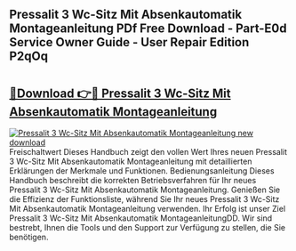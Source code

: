 ## Pressalit 3 Wc-Sitz Mit Absenkautomatik Montageanleitung PDf Free Download - Part-E0d Service Owner Guide - User Repair Edition P2qOq

# <h2><a href="http://df7k0wf.blite.top/?on=Pressalit+3+Wc-Sitz+Mit+Absenkautomatik+Montageanleitung">🔗Download 👉🔴 Pressalit 3 Wc-Sitz Mit Absenkautomatik Montageanleitung</a></h2>

[![Pressalit 3 Wc-Sitz Mit Absenkautomatik Montageanleitung new download](https://i.imgur.com/lujVjoI.png)](http://df7k0wf.blite.top/?on=Pressalit+3+Wc-Sitz+Mit+Absenkautomatik+Montageanleitung)
Freischaltwert Dieses Handbuch zeigt den vollen Wert Ihres neuen Pressalit 3 Wc-Sitz Mit Absenkautomatik Montageanleitung mit detaillierten Erklärungen der Merkmale und Funktionen. Bedienungsanleitung Dieses Handbuch beschreibt die korrekten Betriebsverfahren für Ihr neues Pressalit 3 Wc-Sitz Mit Absenkautomatik Montageanleitung. Genießen Sie die Effizienz der Funktionsliste, während Sie Ihr neues Pressalit 3 Wc-Sitz Mit Absenkautomatik Montageanleitung verwenden. Ihr Erfolg ist unser Ziel Pressalit 3 Wc-Sitz Mit Absenkautomatik MontageanleitungDD. Wir sind bestrebt, Ihnen die Tools und den Support zur Verfügung zu stellen, die Sie benötigen.
